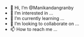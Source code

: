 - 👋 Hi, I’m @Manikandangranby
- 👀 I’m interested in ...
- 🌱 I’m currently learning ...
- 💞️ I’m looking to collaborate on ...
- 📫 How to reach me ...

<!---
Manikandangranby/Manikandangranby is a ✨ special ✨ repository because its `README.md` (this file) appears on your GitHub profile.
You can click the Preview link to take a look at your changes.
--->
